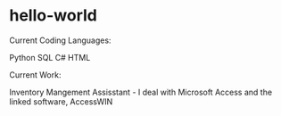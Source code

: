# hello-world

Current Coding Languages:

Python
SQL
C#
HTML

Current Work:

Inventory Mangement Assisstant - I deal with Microsoft Access and the linked software, AccessWIN

